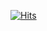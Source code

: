 [![Hits](https://hits.seeyoufarm.com/api/count/incr/badge.svg?url=https%3A%2F%2Fgithub.com%2FWonsang222&count_bg=%2379C83D&title_bg=%23338EE1&icon=&icon_color=%23E7E7E7&title=hits&edge_flat=true)](https://hits.seeyoufarm.com)
